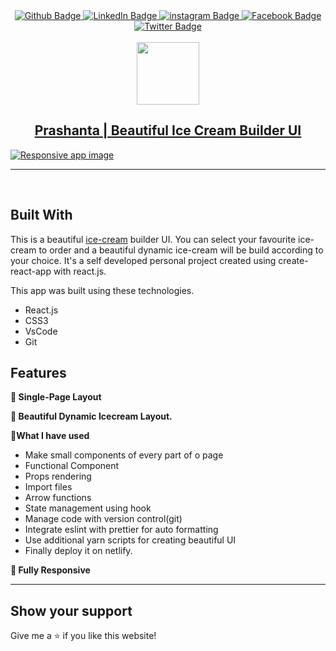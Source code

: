 <div id="badges" align="center">
  <a href="https://github.com/Prasanto19">
    <img src="https://img.shields.io/badge/GitHub-100000?style=for-the-badge&logo=github&logoColor=white" alt="Github Badge"/>
  </a>
  <a href="https://www.linkedin.com/in/prasanto19/">
    <img src="https://img.shields.io/badge/LinkedIn-0077B5?style=for-the-badge&logo=linkedin&logoColor=white" alt="LinkedIn Badge"/>
  </a>
  <a href="https://www.instagram.com/prasanto19">
    <img src="https://img.shields.io/badge/Instagram-E4405F?style=for-the-badge&logo=instagram&logoColor=white" alt="instagram Badge"/>
  </a>
  <a href="https://www.facebook.com/prasanto.cou">
    <img src="https://img.shields.io/badge/Facebook-1877F2?style=for-the-badge&logo=facebook&logoColor=white" alt="Facebook Badge"/>
  </a>
  <a href="https://twitter.com/Prasanto19">
    <img src="https://img.shields.io/badge/Twitter-1DA1F2?style=for-the-badge&logo=twitter&logoColor=white" alt="Twitter Badge"/>
  </a>
</div>
<Br>
<div id="header" align="center">
  <a href="https://react-icecream.netlify.app"><img src="https://media.giphy.com/media/MeJgB3yMMwIaHmKD4z/giphy.gif" width="100"/></a>
</div>
<h2  id="header" align="center" >
  <a  href="https://react-icecream.netlify.app" >Prashanta | Beautiful Ice Cream Builder UI</a>
</h2>
<div >
  <a href="https://react-icecream.netlify.app" target="_blank">
   <img alt="Responsive app image" src="./src/assets/images/react-icecream-readme.png" />
  </a>
</div>
<hr>
<br>

## Built With

This is a beautiful <a href="https://react-icecream.netlify.app" target="_blank">ice-cream</a> builder UI.
You can select your favourite ice-cream to order and a beautiful dynamic ice-cream will be build according to your choice.
It's a self developed personal project created using create-react-app with react.js.

This app was built using these technologies.

- React.js
- CSS3
- VsCode
- Git

## Features

**📖 Single-Page Layout**

**🎨 Beautiful Dynamic Icecream Layout.**

**🎨What I have used**

- Make small components of every part of o page
- Functional Component
- Props rendering
- Import files
- Arrow functions
- State management using hook
- Manage code with version control(git)
- Integrate eslint with prettier for auto formatting
- Use additional yarn scripts for creating beautiful UI
- Finally deploy it on netlify.

**📱 Fully Responsive**

<hr>
  
## Show your support
  
Give me a ⭐ if you like this website!
